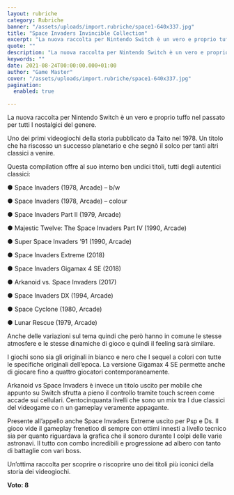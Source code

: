 ```yaml
---
layout: rubriche
category: Rubriche
banner: "/assets/uploads/import.rubriche/space1-640x337.jpg"
title: "Space Invaders Invincible Collection"
excerpt: "La nuova raccolta per Nintendo Switch è un vero e proprio tuffo nel passato per tutti I nostalgici del genere. Uno dei primi videogiochi della storia pubblicato da Taito nel 1978. Un titolo che ha riscosso un successo planetario e che segnò il solco per tanti altri classici a venire. Questa compilation offre al suo [&hellip"
quote: ""
description: "La nuova raccolta per Nintendo Switch è un vero e proprio tuffo nel passato per tutti I nostalgici del genere. Uno dei primi videogiochi della storia pubblicato da Taito nel 1978. Un titolo che ha riscosso un successo planetario e che segnò il solco per tanti altri classici a venire. Questa compilation offre al suo [&hellip"
keywords: ""
date: 2021-08-24T00:00:00.000+01:00
author: "Game Master"
cover: "/assets/uploads/import.rubriche/space1-640x337.jpg"
pagination:
  enabled: true

---
```


La nuova raccolta per Nintendo Switch è un vero e proprio tuffo nel passato per tutti I nostalgici del genere.

Uno dei primi videogiochi della storia pubblicato da Taito nel 1978\. Un titolo che ha riscosso un successo planetario e che segnò il solco per tanti altri classici a venire.

Questa compilation offre al suo interno ben undici titoli, tutti degli autentici classici:

● Space Invaders (1978, Arcade) – b/w

● Space Invaders (1978, Arcade) – colour

● Space Invaders Part II (1979, Arcade)

● Majestic Twelve: The Space Invaders Part IV (1990, Arcade)

● Super Space Invaders ’91 (1990, Arcade)

● Space Invaders Extreme (2018)

● Space Invaders Gigamax 4 SE (2018)

● Arkanoid vs. Space Invaders (2017)

● Space Invaders DX (1994, Arcade)

● Space Cyclone (1980, Arcade)

● Lunar Rescue (1979, Arcade)

Anche delle variazioni sul tema quindi che però hanno in comune le stesse atmosfere e le stesse dinamiche di gioco e quindi il feeling sarà similare.

I giochi sono sia gli originali in bianco e nero che I sequel a colori con tutte le specifiche originali dell’epoca. La versione Gigamax 4 SE permette anche di giocare fino a quattro giocatori contemporaneamente.

Arkanoid vs Space Invaders è invece un titolo uscito per mobile che appunto su Switch sfrutta a pieno il controllo tramite touch screen come accade sui cellulari. Centocinquanta livelli che sono un mix tra I due classici del videogame co n un gameplay veramente appagante.  
  
Presente all’appello anche Space Invaders Extreme uscito per Psp e Ds. Il gioco vide il gameplay frenetico di sempre con ottimi innesti a livello tecnico sia per quanto riguardava la grafica che il sonoro durante I colpi delle varie astronavi. Il tutto con combo incredibili e progressione ad albero con tanto di battaglie con vari boss.

Un’ottima raccolta per scoprire o riscoprire uno dei titoli più iconici della storia dei videogiochi.

**Voto: 8**